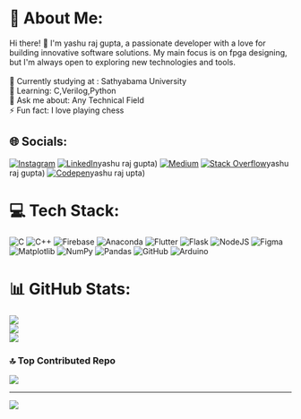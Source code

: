 # 💫 About Me:
Hi there! 👋 I'm yashu raj gupta, a passionate developer with a love for building innovative software solutions. My main focus is on fpga designing, but I'm always open to exploring new technologies and tools.<br><br>🔭 Currently studying at : Sathyabama University <br>🌱 Learning: C,Verilog,Python<br>💬 Ask me about: Any Technical Field<br>⚡ Fun fact: I love playing chess


## 🌐 Socials:
[![Instagram](https://img.shields.io/badge/Instagram-%23E4405F.svg?logo=Instagram&logoColor=white)](https://instagram.com/yashu_raj_gupta) [![LinkedIn](https://img.shields.io/badge/LinkedIn-%230077B5.svg?logo=linkedin&logoColor=white)](https://linkedin.com/in)yashu raj gupta) [![Medium](https://img.shields.io/badge/Medium-12100E?logo=medium&logoColor=white)](https://medium.com/@yashurajgupta) [![Stack Overflow](https://img.shields.io/badge/-Stackoverflow-FE7A16?logo=stack-overflow&logoColor=white)](https://stackoverflow.com/users)yashu raj gupta) [![Codepen](https://img.shields.io/badge/Codepen-000000?style=for-the-badge&logo=codepen&logoColor=white)](https://codepen.io)yashu raj upta) 

# 💻 Tech Stack:
![C](https://img.shields.io/badge/c-%2300599C.svg?style=plastic&logo=c&logoColor=white) ![C++](https://img.shields.io/badge/c++-%2300599C.svg?style=plastic&logo=c%2B%2B&logoColor=white) ![Firebase](https://img.shields.io/badge/firebase-%23039BE5.svg?style=plastic&logo=firebase) ![Anaconda](https://img.shields.io/badge/Anaconda-%2344A833.svg?style=plastic&logo=anaconda&logoColor=white) ![Flutter](https://img.shields.io/badge/Flutter-%2302569B.svg?style=plastic&logo=Flutter&logoColor=white) ![Flask](https://img.shields.io/badge/flask-%23000.svg?style=plastic&logo=flask&logoColor=white) ![NodeJS](https://img.shields.io/badge/node.js-6DA55F?style=plastic&logo=node.js&logoColor=white) ![Figma](https://img.shields.io/badge/figma-%23F24E1E.svg?style=plastic&logo=figma&logoColor=white) ![Matplotlib](https://img.shields.io/badge/Matplotlib-%23ffffff.svg?style=plastic&logo=Matplotlib&logoColor=black) ![NumPy](https://img.shields.io/badge/numpy-%23013243.svg?style=plastic&logo=numpy&logoColor=white) ![Pandas](https://img.shields.io/badge/pandas-%23150458.svg?style=plastic&logo=pandas&logoColor=white) ![GitHub](https://img.shields.io/badge/github-%23121011.svg?style=plastic&logo=github&logoColor=white) ![Arduino](https://img.shields.io/badge/-Arduino-00979D?style=plastic&logo=Arduino&logoColor=white)
# 📊 GitHub Stats:
![](https://github-readme-stats.vercel.app/api?username=Codex-Naman&theme=tokyonight&hide_border=false&include_all_commits=false&count_private=false)<br/>
![](https://github-readme-streak-stats.herokuapp.com/?user=Codex-Naman&theme=tokyonight&hide_border=false)<br/>
![](https://github-readme-stats.vercel.app/api/top-langs/?username=Codex-Naman&theme=tokyonight&hide_border=false&include_all_commits=false&count_private=false&layout=compact)

### 🔝 Top Contributed Repo
![](https://github-contributor-stats.vercel.app/api?username=Codex-Naman&limit=5&theme=dark&combine_all_yearly_contributions=true)

---
[![](https://visitcount.itsvg.in/api?id=Codex-Naman&icon=0&color=0)](https://visitcount.itsvg.in)

<!-- Proudly created with GPRM ( https://gprm.itsvg.in ) -->
